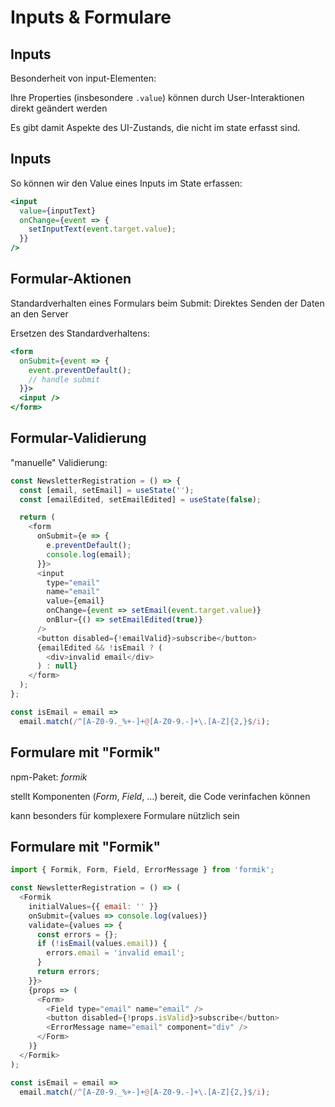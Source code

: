 # Inputs & Formulare

## Inputs

Besonderheit von input-Elementen:

Ihre Properties (insbesondere `.value`) können durch User-Interaktionen direkt geändert werden

Es gibt damit Aspekte des UI-Zustands, die nicht im state erfasst sind.

## Inputs

So können wir den Value eines Inputs im State erfassen:

```jsx
<input
  value={inputText}
  onChange={event => {
    setInputText(event.target.value);
  }}
/>
```

## Formular-Aktionen

Standardverhalten eines Formulars beim Submit: Direktes Senden der Daten an den Server

Ersetzen des Standardverhaltens:

```jsx
<form
  onSubmit={event => {
    event.preventDefault();
    // handle submit
  }}>
  <input />
</form>
```

## Formular-Validierung

"manuelle" Validierung:

```js
const NewsletterRegistration = () => {
  const [email, setEmail] = useState('');
  const [emailEdited, setEmailEdited] = useState(false);

  return (
    <form
      onSubmit={e => {
        e.preventDefault();
        console.log(email);
      }}>
      <input
        type="email"
        name="email"
        value={email}
        onChange={event => setEmail(event.target.value)}
        onBlur={() => setEmailEdited(true)}
      />
      <button disabled={!emailValid}>subscribe</button>
      {emailEdited && !isEmail ? (
        <div>invalid email</div>
      ) : null}
    </form>
  );
};

const isEmail = email =>
  email.match(/^[A-Z0-9._%+-]+@[A-Z0-9.-]+\.[A-Z]{2,}$/i);
```

## Formulare mit "Formik"

npm-Paket: _formik_

stellt Komponenten (_Form_, _Field_, ...) bereit, die Code verinfachen können

kann besonders für komplexere Formulare nützlich sein

## Formulare mit "Formik"

```js
import { Formik, Form, Field, ErrorMessage } from 'formik';

const NewsletterRegistration = () => (
  <Formik
    initialValues={{ email: '' }}
    onSubmit={values => console.log(values)}
    validate={values => {
      const errors = {};
      if (!isEmail(values.email)) {
        errors.email = 'invalid email';
      }
      return errors;
    }}>
    {props => (
      <Form>
        <Field type="email" name="email" />
        <button disabled={!props.isValid}>subscribe</button>
        <ErrorMessage name="email" component="div" />
      </Form>
    )}
  </Formik>
);

const isEmail = email =>
  email.match(/^[A-Z0-9._%+-]+@[A-Z0-9.-]+\.[A-Z]{2,}$/i);
```
